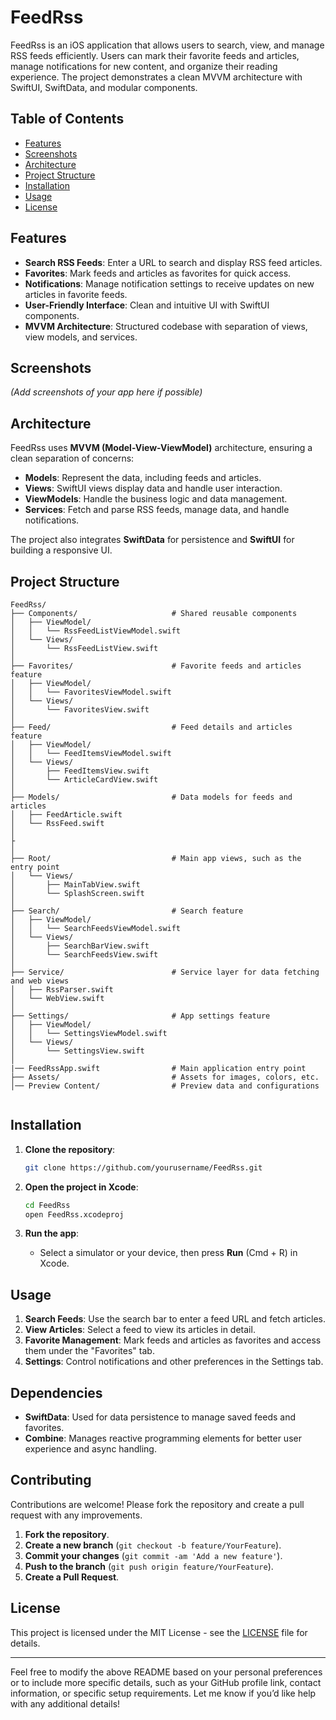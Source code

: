 # FeedRss

FeedRss is an iOS application that allows users to search, view, and manage RSS feeds efficiently. Users can mark their favorite feeds and articles, manage notifications for new content, and organize their reading experience. The project demonstrates a clean MVVM architecture with SwiftUI, SwiftData, and modular components.

## Table of Contents
- [Features](#features)
- [Screenshots](#screenshots)
- [Architecture](#architecture)
- [Project Structure](#project-structure)
- [Installation](#installation)
- [Usage](#usage)
- [License](#license)

## Features

- **Search RSS Feeds**: Enter a URL to search and display RSS feed articles.
- **Favorites**: Mark feeds and articles as favorites for quick access.
- **Notifications**: Manage notification settings to receive updates on new articles in favorite feeds.
- **User-Friendly Interface**: Clean and intuitive UI with SwiftUI components.
- **MVVM Architecture**: Structured codebase with separation of views, view models, and services.

## Screenshots
_(Add screenshots of your app here if possible)_

## Architecture

FeedRss uses **MVVM (Model-View-ViewModel)** architecture, ensuring a clean separation of concerns:
- **Models**: Represent the data, including feeds and articles.
- **Views**: SwiftUI views display data and handle user interaction.
- **ViewModels**: Handle the business logic and data management.
- **Services**: Fetch and parse RSS feeds, manage data, and handle notifications.

The project also integrates **SwiftData** for persistence and **SwiftUI** for building a responsive UI.

## Project Structure

```
FeedRss/
├── Components/                     # Shared reusable components
│   ├── ViewModel/
│   │   └── RssFeedListViewModel.swift
│   └── Views/
│       └── RssFeedListView.swift
│
├── Favorites/                      # Favorite feeds and articles feature
│   ├── ViewModel/
│   │   └── FavoritesViewModel.swift
│   └── Views/
│       └── FavoritesView.swift
│
├── Feed/                           # Feed details and articles feature
│   ├── ViewModel/
│   │   └── FeedItemsViewModel.swift
│   └── Views/
│       ├── FeedItemsView.swift
│       └── ArticleCardView.swift
│
├── Models/                         # Data models for feeds and articles
│   ├── FeedArticle.swift
│   └── RssFeed.swift
│
├
│
├── Root/                           # Main app views, such as the entry point
│   └── Views/
│       ├── MainTabView.swift
│       └── SplashScreen.swift
│
├── Search/                         # Search feature
│   ├── ViewModel/
│   │   └── SearchFeedsViewModel.swift
│   └── Views/
│       ├── SearchBarView.swift
│       └── SearchFeedsView.swift
│
├── Service/                        # Service layer for data fetching and web views
│   ├── RssParser.swift
│   └── WebView.swift
│
├── Settings/                       # App settings feature
│   ├── ViewModel/
│   │   └── SettingsViewModel.swift
│   └── Views/
│       └── SettingsView.swift
│
|── FeedRssApp.swift                # Main application entry point
├── Assets/                         # Assets for images, colors, etc.
│── Preview Content/                # Preview data and configurations


```

## Installation

1. **Clone the repository**:
   ```bash
   git clone https://github.com/yourusername/FeedRss.git
   ```
   
2. **Open the project in Xcode**:
   ```bash
   cd FeedRss
   open FeedRss.xcodeproj
   ```
   
3. **Run the app**:
   - Select a simulator or your device, then press **Run** (Cmd + R) in Xcode.

## Usage

1. **Search Feeds**: Use the search bar to enter a feed URL and fetch articles.
2. **View Articles**: Select a feed to view its articles in detail.
3. **Favorite Management**: Mark feeds and articles as favorites and access them under the "Favorites" tab.
4. **Settings**: Control notifications and other preferences in the Settings tab.

## Dependencies

- **SwiftData**: Used for data persistence to manage saved feeds and favorites.
- **Combine**: Manages reactive programming elements for better user experience and async handling.

## Contributing

Contributions are welcome! Please fork the repository and create a pull request with any improvements.

1. **Fork the repository**.
2. **Create a new branch** (`git checkout -b feature/YourFeature`).
3. **Commit your changes** (`git commit -am 'Add a new feature'`).
4. **Push to the branch** (`git push origin feature/YourFeature`).
5. **Create a Pull Request**.

## License

This project is licensed under the MIT License - see the [LICENSE](LICENSE) file for details.

---

Feel free to modify the above README based on your personal preferences or to include more specific details, such as your GitHub profile link, contact information, or specific setup requirements. Let me know if you’d like help with any additional details!
